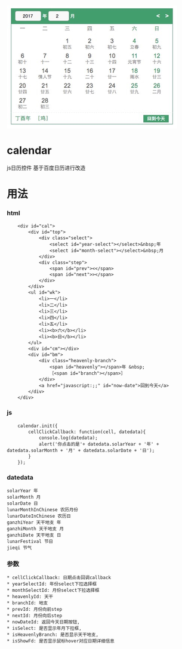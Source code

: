 ![mahua](WechatIMG1.jpeg)
# calendar
js日历控件
基于百度日历进行改造

# 用法
### html
        <div id="cal">
            <div id="top">
                <div class="select">
                    <select id="year-select"></select>&nbsp;年
                    <select id="month-select"></select>&nbsp;月
                </div>
                <div class="step">
                    <span id="prev"><</span>
                    <span id="next">></span>                               
                </div>
            </div>
            <ul id="wk">
                <li>一</li>
                <li>二</li>
                <li>三</li>
                <li>四</li>
                <li>五</li>
                <li><b>六</b></li>
                <li><b>日</b></li>
            </ul>
            <div id="cm"></div>
            <div id="bm">
                <div class="heavenly-branch">
                    <span id="heavenly"></span>年 &nbsp;
                    ［<span id="branch"></span>］
                </div>
                <a href="javascript:;;" id="now-date">回到今天</a>
            </div>
        </div>
### js

		calendar.init({
		    cellClickCallback: function(cell, datedata){
		        console.log(datedata);
		        alert('你点击的是'+ datedata.solarYear + '年' + datedata.solarMonth + '月' + datedata.solarDate + '日');        
		    }
		});

### datedata

	solarYear 年
	solarMonth 月
	solarDate 日
	lunarMonthInChinese 农历月份
	lunarDateInChinese 农历日
	ganzhiYear 天干地支 年
	ganzhiMonth 天干地支 月
	ganzhiDate 天干地支 日
	lunarFestival 节日
	jieqi 节气

### 参数
    * cellClickCallback: 日期点击回调callback
    * yearSelectId: 年份select下拉选择框
    * monthSelectId: 月份select下拉选择框
    * heavenlyId: 天干
    * branchId: 地支
    * prevId: 月份向前step
    * nextId: 月份向后step
    * nowDateId: 返回今天日期按钮,
    * isSelect: 是否显示年月下拉框,
    * isHeavenlyBranch: 是否显示天干地支,
    * isShowFd: 是否显示鼠标hover对应日期详细信息

